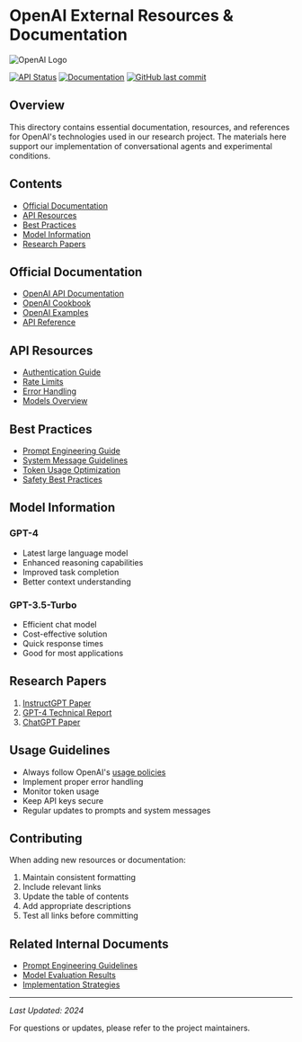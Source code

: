 # OpenAI External Resources & Documentation

![OpenAI Logo](https://openai.com/content/images/2022/05/openai-avatar.png)

[![API Status](https://img.shields.io/badge/API-Active-green.svg)](https://status.openai.com)
[![Documentation](https://img.shields.io/badge/docs-latest-blue.svg)](https://platform.openai.com/docs)
[![GitHub last commit](https://img.shields.io/github/last-commit/openai/openai-cookbook.svg)](https://github.com/openai/openai-cookbook)

## Overview

This directory contains essential documentation, resources, and references for OpenAI's technologies used in our research project. The materials here support our implementation of conversational agents and experimental conditions.

## Contents

- [Official Documentation](#official-documentation)
- [API Resources](#api-resources)
- [Best Practices](#best-practices)
- [Model Information](#model-information)
- [Research Papers](#research-papers)

## Official Documentation

- [OpenAI API Documentation](https://platform.openai.com/docs)
- [OpenAI Cookbook](https://github.com/openai/openai-cookbook)
- [OpenAI Examples](https://platform.openai.com/examples)
- [API Reference](https://platform.openai.com/docs/api-reference)

## API Resources

- [Authentication Guide](https://platform.openai.com/docs/api-reference/authentication)
- [Rate Limits](https://platform.openai.com/docs/guides/rate-limits)
- [Error Handling](https://platform.openai.com/docs/guides/error-codes)
- [Models Overview](https://platform.openai.com/docs/models)

## Best Practices

- [Prompt Engineering Guide](Prompt-Engineering.md)
- [System Message Guidelines](https://platform.openai.com/docs/guides/chat/introduction)
- [Token Usage Optimization](https://platform.openai.com/tokenizer)
- [Safety Best Practices](https://platform.openai.com/docs/guides/safety-best-practices)

## Model Information

### GPT-4

- Latest large language model
- Enhanced reasoning capabilities
- Improved task completion
- Better context understanding

### GPT-3.5-Turbo

- Efficient chat model
- Cost-effective solution
- Quick response times
- Good for most applications

## Research Papers

1. [InstructGPT Paper](https://arxiv.org/abs/2203.02155)
2. [GPT-4 Technical Report](https://arxiv.org/abs/2303.08774)
3. [ChatGPT Paper](https://arxiv.org/abs/2303.08774)

## Usage Guidelines

- Always follow OpenAI's [usage policies](https://openai.com/policies/usage-policies)
- Implement proper error handling
- Monitor token usage
- Keep API keys secure
- Regular updates to prompts and system messages

## Contributing

When adding new resources or documentation:
1. Maintain consistent formatting
2. Include relevant links
3. Update the table of contents
4. Add appropriate descriptions
5. Test all links before committing

## Related Internal Documents

- [Prompt Engineering Guidelines](Prompt-Engineering.md)
- [Model Evaluation Results](../Model-Evaluation/)
- [Implementation Strategies](../Implementation/)

---

*Last Updated: 2024*

For questions or updates, please refer to the project maintainers.
